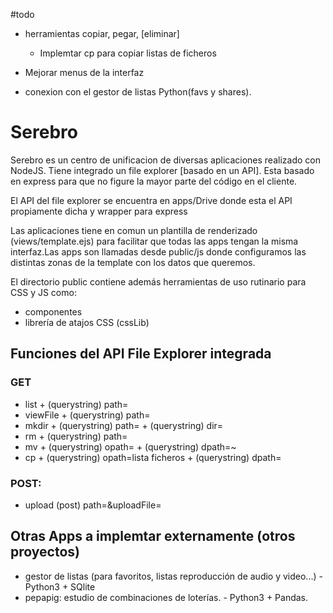 #todo
 - herramientas copiar, pegar, [eliminar]
    - Implemtar cp para copiar listas de ficheros
    
 - Mejorar menus de la interfaz
 - conexion con el gestor de listas Python(favs y shares).

# Serebro 
Serebro es un centro de unificacion de diversas aplicaciones realizado con NodeJS. Tiene integrado un file explorer [basado en un API].
Esta basado en express para que no figure la mayor parte del código en el cliente.

El API del file explorer se encuentra en apps/Drive donde esta el API propiamente dicha y wrapper para express 

Las aplicaciones tiene en comun un plantilla de renderizado (views/template.ejs) para facilitar que todas las apps tengan la misma interfaz.Las apps son llamadas desde public/js donde configuramos las distintas zonas de la template con los datos que queremos.

El directorio public contiene además herramientas de uso rutinario para CSS y JS como:
- componentes
- librería de atajos CSS (cssLib)


## Funciones del API File Explorer integrada
### GET
- list + (querystring) path=<ruta>
- viewFile + (querystring) path=<ruta fichero a visualizar>
- mkdir + (querystring) path=<ruta actual> + (querystring) dir=<nombre directorio> 
- rm + (querystring) path=<ruta fichero a eliminar>
- mv + (querystring) opath=<ruta origen > + (querystring) dpath=<ruta destino>~
- cp + (querystring) opath=lista ficheros + (querystring) dpath=<directorio destino>

### POST:
 - upload (post) path=<path actual>&uploadFile=<fichero a subir>

## Otras Apps a implemtar externamente (otros proyectos)

- gestor de listas  (para favoritos, listas reproducción de audio y video...) - Python3 + SQlite
- pepapig: estudio de combinaciones de loterías. - Python3 + Pandas.




